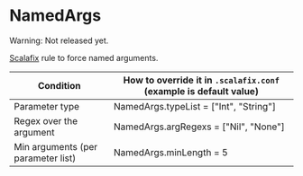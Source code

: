 # NamedArgs

Warning: Not released yet.

[Scalafix](https://github.com/scalacenter/scalafix) rule to force named arguments.

| Condition                            | How to override it in `.scalafix.conf` (example is default value) |
|--------------------------------------|-------------------------------------------------------------------|
| Parameter type                       | NamedArgs.typeList = ["Int", "String"]                            |
| Regex over the argument              | NamedArgs.argRegexs = ["Nil", "None"]                             |
| Min arguments (per parameter list)   | NamedArgs.minLength = 5                                           |
